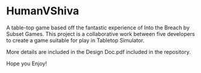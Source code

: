 # HumanVShiva
A table-top game based off the fantastic experience of Into the Breach by Subset Games.
This project is a collaborative work between five developers to create a game suitable for play in Tabletop Simulator.

More details are included in the Design Doc.pdf included in the repository.


Hope you Enjoy!
